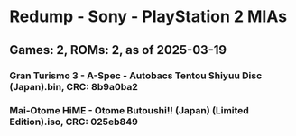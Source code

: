 # Redump - Sony - PlayStation 2 MIAs
## Games: 2, ROMs: 2, as of 2025-03-19

### Gran Turismo 3 - A-Spec - Autobacs Tentou Shiyuu Disc (Japan).bin, CRC: 8b9a0ba2
### Mai-Otome HiME - Otome Butoushi!! (Japan) (Limited Edition).iso, CRC: 025eb849
